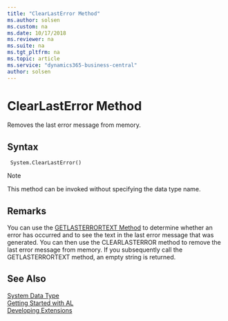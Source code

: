 ```yaml
---
title: "ClearLastError Method"
ms.author: solsen
ms.custom: na
ms.date: 10/17/2018
ms.reviewer: na
ms.suite: na
ms.tgt_pltfrm: na
ms.topic: article
ms.service: "dynamics365-business-central"
author: solsen
---
```

[//]: # (START>DO_NOT_EDIT)
[//]: # (IMPORTANT:Do not edit any of the content between here and the END>DO_NOT_EDIT.)
[//]: # (Any modifications should be made in the .xml files in the ModernDev repo.)
# ClearLastError Method
Removes the last error message from memory.

## Syntax
```
 System.ClearLastError()
```
> [!NOTE]  
> This method can be invoked without specifying the data type name.  



[//]: # (IMPORTANT: END>DO_NOT_EDIT)

## Remarks  
 You can use the [GETLASTERRORTEXT Method](devenv-GETLASTERRORTEXT-Method.md) to determine whether an error has occurred and to see the text in the last error message that was generated. You can then use the CLEARLASTERROR method to remove the last error message from memory. If you subsequently call the GETLASTERRORTEXT method, an empty string is returned. 

 
## See Also
[System Data Type](system-data-type.md)  
[Getting Started with AL](../devenv-get-started.md)  
[Developing Extensions](../devenv-dev-overview.md)